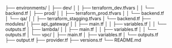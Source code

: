 ├── environments/
│   ├── dev/
│   │   ├── terraform_dev.tfvars
│   │   └── backend.tf
│   ├── prod/
│   │   ├── terraform_prod.tfvars
│   │   └── backend.tf
│   └── qa/
│   │   ├── terraform_stagging.tfvars
│       └── backend.tf
├── modules/
│   ├── api_gateway/
│   │   ├── main.tf
│   │   ├── variables.tf
│   │   └── outputs.tf
│   ├── lambda/
│   │   ├── main.tf
│   │   ├── variables.tf
│   │   └── outputs.tf
│   └── vpc/
│       ├── main.tf
│       ├── variables.tf
│       └── outputs.tf
├── output.tf
├── provider.tf
├── versions.tf
└── README.md
